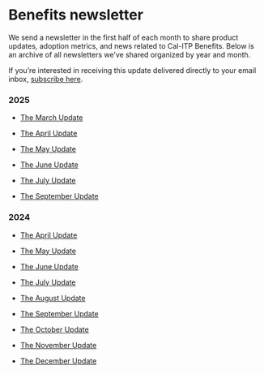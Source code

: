 # Benefits newsletter

We send a newsletter in the first half of each month to share product updates, adoption metrics, and news related to Cal-ITP Benefits. Below is an archive of all newsletters we’ve shared organized by year and month.

If you’re interested in receiving this update delivered directly to your email inbox, [subscribe here](https://share.hsforms.com/1uC9WaFRTQJOgZXEgplZrRQ3aanu?utm_source=hs_email&utm_medium=email&_hsenc=p2ANqtz-83CN5gNFMDIl72kAgvLBPDaiYymXt4jVuntgiYzc3hwnvhlghSYQSOYZgY_Hbqew-LzXGA).

### 2025

- [The March Update](https://5519226.hs-sites.com/cal-itp-benefits-the-march-update)

- [The April Update](https://5519226.hs-sites.com/cal-itp-benefits-the-april-update-2025)

- [The May Update](https://5519226.hs-sites.com/cal-itp-benefits-the-may-update-2025)

- [The June Update](https://5519226.hs-sites.com/cal-itp-benefits-the-june-update-2025)

- [The July Update](https://5519226.hs-sites.com/cal-itp-benefits-the-july-update-2025)

- [The September Update](https://5519226.hs-sites.com/cal-itp-benefits-the-sept-update-2025)

<!--
- [The October Update]()
  -->

### 2024

- [The April Update](https://calitp-5519226.hs-sites.com/cal-itp-benefits-the-april-update)

- [The May Update](https://5519226.hs-sites.com/cal-itp-benefits-the-may-update)

- [The June Update](https://5519226.hs-sites.com/cal-itp-benefits-the-june-update)

- [The July Update](https://5519226.hs-sites.com/cal-itp-benefits-the-july-update)

- [The August Update](https://5519226.hs-sites.com/cal-itp-benefits-the-august-update)

- [The September Update](https://5519226.hs-sites.com/cal-itp-benefits-the-september-update)

- [The October Update](https://5519226.hs-sites.com/cal-itp-benefits-the-october-update)

- [The November Update](https://5519226.hs-sites.com/cal-itp-benefits-the-november-update)

- [The December Update](https://5519226.hs-sites.com/cal-itp-benefits-the-december-update)
